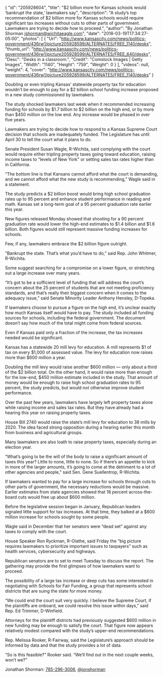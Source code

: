 {
  "id": "205928604",
  "title": "$2 billion more for Kansas schools would ‘bankrupt the state,’ lawmakers say",
  "description": "A study’s top recommendation of $2 billion more for Kansas schools would require significant tax increases without cuts to other parts of government. Lawmakers are trying to decide how to proceed.",
  "author": "By Jonathan Shorman jshorman@wichitaeagle.com",
  "date": "2018-03-19T17:34:27-05:00",
  "photos": [
    {
      "Url": "http://www.kansascity.com/news/politics-government/436rw1/picture205928599/ALTERNATES/FREE_1140/desks",
      "thumb_url": "http://www.kansascity.com/news/politics-government/436rw1/picture205928599/ALTERNATES/FREE_640/desks",
      "Desc": "Desks in a classroom.",
      "Credit": "Comstock Images | Getty Images",
      "Width": "1140",
      "Height": "759",
      "Weight": 0
    }
  ],
  "videos": null,
  "weight": 4,
  "cover": "http://www.kansascity.com/news/politics-government/436rw1/picture205928599/ALTERNATES/FREE_1140/desks"
}

<p> Doubling or even tripling Kansas’ statewide property tax for education wouldn’t be enough to pay for a $2 billion school funding increase proposed in a new study commissioned by lawmakers.</p><p>The study shocked lawmakers last week when it recommended increasing funding for schools by $1.7 billion to $2 billion on the high end, or by more than $450 million on the low end. Any increase would be phased in over five years.</p><p>Lawmakers are trying to decide how to respond to a Kansas Supreme Court decision that schools are inadequately funded. The Legislature has until April 30 to tell the court what it plans to do.</p><p>Senate President Susan Wagle, R-Wichita, said complying with the court would require either tripling property taxes going toward education, raising income taxes to “levels of New York” or setting sales tax rates higher than in California.</p><p>“The bottom line is that Kansans cannot afford what the court is demanding, and we cannot afford what the new study is recommending,” Wagle said in a statement.</p><p>The study predicts a $2 billion boost would bring high school graduation rates up to 95 percent and enhance student performance in reading and math. Kansas set a long-term goal of a 95 percent graduation rate earlier this year.</p><p>New figures released Monday showed that shooting for a 90 percent graduation rate would lower the high-end estimates to $1.4 billion and $1.6 billion. Both figures would still represent massive funding increases for schools.</p><p>Few, if any, lawmakers embrace the $2 billion figure outright. </p><p>“Bankrupt the state. That’s what you’d have to do,” said Rep. John Whitmer, R-Wichita.</p><p>Some suggest searching for a compromise on a lower figure, or stretching out a large increase over many years.</p><p>“It’s got to be a sufficient level of funding that will address the court’s concern about the 25 percent of students that are not meeting proficiency standards, and that’s really their biggest concern when it comes to the adequacy issue,” said Senate Minority Leader Anthony Hensley, D-Topeka.</p><p>If lawmakers choose to pursue a figure on the high end, it’s unclear exactly how much Kansas itself would have to pay. The study included all funding sources for schools, including the federal government. The document doesn’t say how much of the total might come from federal sources.</p><p>Even if Kansas paid only a fraction of the increase, the tax increases needed would be significant.</p><p>Kansas has a statewide 20 mill levy for education. A mill represents $1 of tax on every $1,000 of assessed value. The levy for education now raises more than $600 million a year.</p><p>Doubling the mill levy would raise another $600 million — only about a third of the $2 billion total. On the other hand, it would raise more than enough for the low-end, $450 million estimate included in the study. That amount of money would be enough to raise high school graduation rates to 95 percent, the study predicts, but would not otherwise improve student performance.</p><p>Over the past few years, lawmakers have largely left property taxes alone while raising income and sales tax rates. But they have already had a hearing this year on raising property taxes. </p><p>House Bill 2740 would raise the state’s mill levy for education to 38 mills by 2020. The idea faced strong opposition during a hearing earlier this month from business and agricultural groups.</p><p>Many lawmakers are also loath to raise property taxes, especially during an election year.</p><p>“What’s going to be the will of the body to raise a significant amount of taxes this year? Little to none, little to none. So if there’s an appetite to kick in more of the larger amounts, it’s going to come at the detriment to a lot of other agencies and people,” said Sen. Gene Suellentrop, R-Wichita.</p><p>If lawmakers wanted to pay for a large increase for schools through cuts to other parts of government, the necessary reductions would be massive. Earlier estimates from state agencies showed that 18 percent across-the-board cuts would free up about $600 million.</p><p>Before the legislative session began in January, Republican leaders signaled little support for tax increases. At that time, they balked at a $600 million increase for schools sought by some people.</p><p>Wagle said in December that her senators were “dead set” against any taxes to comply with the court. </p><p>House Speaker Ron Ryckman, R-Olathe, said Friday the “big picture requires lawmakers to prioritize important issues to taxpayers” such as health services, cybersecurity and highways.</p><p>Republican senators are to set to meet Tuesday to discuss the report. The gathering may provide the first glimpses of how lawmakers want to proceed.</p><p>The possibility of a large tax increase or deep cuts has some interested in negotiating with Schools for Fair Funding, a group that represents school districts that are suing the state for more money.</p><p>“We could end the court suit very quickly. I believe the Supreme Court, if the plaintiffs are onboard, we could resolve this issue within days,” said Rep. Ed Trimmer, D-Winfield.</p><p>Attorneys for the plaintiff districts had previously suggested $600 million in new funding may be enough to satisfy the court. That figure now appears relatively modest compared with the study’s upper-end recommendations.</p><p>Rep. Melissa Rooker, R-Fairway, said the Legislature’s approach should be informed by data and that the study provides a lot of data.</p><p>“So is this feasible?” Rooker said. “We’ll find out in the next couple weeks, won’t we?”</p><div class="ng_endnote_contact"><p>Jonathan Shorman: <a href="tel:785-296-3006" title="">785-296-3006</a>, <a href="https://twitter.com/jonshorman" target="_blank" title="">@jonshorman</a></p> </div>

